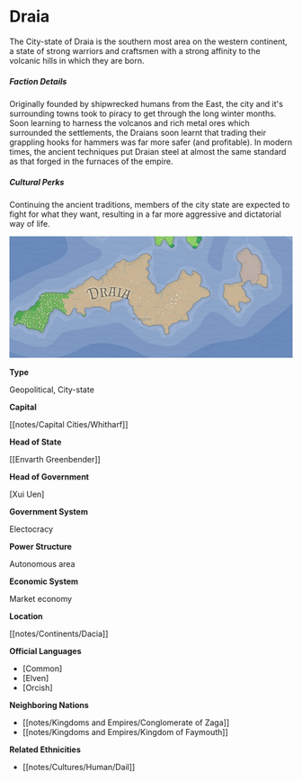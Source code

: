 # Draia 

The City-state of Draia is the southern most area on the western continent, a state of strong warriors and craftsmen with a strong affinity to the volcanic hills in which they are born.  

##### Faction Details

Originally founded by shipwrecked humans from the East, the city and it's surrounding towns took to piracy to get through the long winter months. Soon learning to harness the volcanos and rich metal ores which surrounded the settlements, the Draians soon learnt that trading their grappling hooks for hammers was far more safer (and profitable). In modern times, the ancient techniques put Draian steel at almost the same standard as that forged in the furnaces of the empire.  

##### Cultural Perks

Continuing the ancient traditions, members of the city state are expected to fight for what they want, resulting in a far more aggressive and dictatorial way of life.


![](notes/assets/draia.jpg)

**Type**

Geopolitical, City-state

**Capital**

[[notes/Capital Cities/Whitharf]]

**Head of State**

[[Envarth Greenbender]]

**Head of Government**

[Xui Uen]

**Government System**

Electocracy

**Power Structure**

Autonomous area

**Economic System**

Market economy

**Location**

[[notes/Continents/Dacia]]

**Official Languages**

*   [Common]
*   [Elven]
*   [Orcish]

**Neighboring Nations**

*   [[notes/Kingdoms and Empires/Conglomerate of Zaga]]
*   [[notes/Kingdoms and Empires/Kingdom of Faymouth]]

**Related Ethnicities**

*   [[notes/Cultures/Human/Dail]]